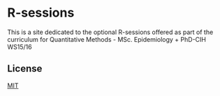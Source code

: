 # R-sessions

This is a site dedicated to the optional R-sessions offered as part of the curriculum for Quantitative Methods - MSc. Epidemiology + PhD-CIH WS15/16




## License

[MIT](https://github.com/darokun/R-sessions/blob/gh-pages/LICENSE)
